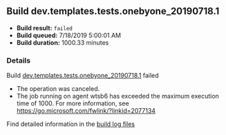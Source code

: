 ## Build dev.templates.tests.onebyone_20190718.1
- **Build result:** `failed`
- **Build queued:** 7/18/2019 5:00:01 AM
- **Build duration:** 1000.33 minutes
### Details
Build [dev.templates.tests.onebyone_20190718.1](https://winappstudio.visualstudio.com/web/build.aspx?pcguid=a4ef43be-68ce-4195-a619-079b4d9834c2&builduri=vstfs%3a%2f%2f%2fBuild%2fBuild%2f29768) failed

+ The operation was canceled.
+ The job running on agent wtsb6 has exceeded the maximum execution time of 1000. For more information, see https://go.microsoft.com/fwlink/?linkid=2077134 

Find detailed information in the [build log files](https://uwpctdiags.blob.core.windows.net/buildlogs/dev.templates.tests.onebyone_20190718.1_logs.zip)
